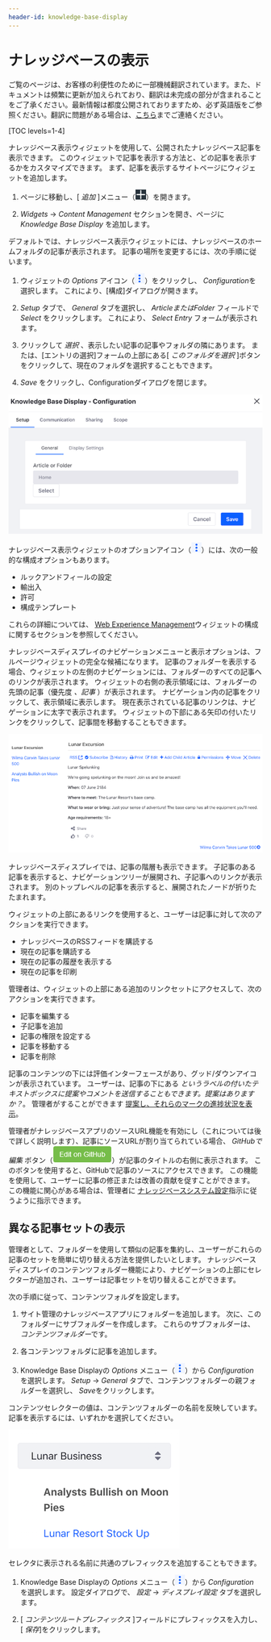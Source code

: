 ```yaml
---
header-id: knowledge-base-display
---
```


# ナレッジベースの表示

<p class="alert alert-info"><span class="wysiwyg-color-blue120">ご覧のページは、お客様の利便性のために一部機械翻訳されています。また、ドキュメントは頻繁に更新が加えられており、翻訳は未完成の部分が含まれることをご了承ください。最新情報は都度公開されておりますため、必ず英語版をご参照ください。翻訳に問題がある場合は、<a href="mailto:support-content-jp@liferay.com">こちら</a>までご連絡ください。</span></p>

[TOC levels=1-4]

ナレッジベース表示ウィジェットを使用して、公開されたナレッジベース記事を表示できます。 このウィジェットで記事を表示する方法と、どの記事を表示するかをカスタマイズできます。 まず、記事を表示するサイトページにウィジェットを追加します。

1.  ページに移動し、[ *追加* ]メニュー（![Add](../../../../images/icon-add-app.png)）を開きます。

2.  *Widgets* → *Content Management* セクションを開き、ページに *Knowledge Base Display* を追加します。

デフォルトでは、ナレッジベース表示ウィジェットには、ナレッジベースのホームフォルダの記事が表示されます。 記事の場所を変更するには、次の手順に従います。

1.  ウィジェットの *Options* アイコン（![Options](../../../../images/icon-app-options.png)）をクリックし、 *Configuration*を選択します。 これにより、[構成]ダイアログが開きます。

2.  *Setup* タブで、 *General* タブを選択し、 *ArticleまたはFolder* フィールドで *Select* をクリックします。 これにより、 *Select Entry* フォームが表示されます。

3.  クリックして *選択* 、表示したい記事の記事やフォルダの隣にあります。 または、[エントリの選択]フォームの上部にある[ *このフォルダを選択* ]ボタンをクリックして、現在のフォルダを選択することもできます。

4.  *Save* をクリックし、Configurationダイアログを閉じます。

![図1：ナレッジベース表示ウィジェットが表示する記事または記事のフォルダーを選択します。](../../../../images/kb-display-config-article.png)

ナレッジベース表示ウィジェットのオプションアイコン（![Options](../../../../images/icon-app-options.png)）には、次の一般的な構成オプションもあります。

  - ルックアンドフィールの設定
  - 輸出入
  - 許可
  - 構成テンプレート

これらの詳細については、 [Web Experience Management](/docs/7-1/user/-/knowledge_base/u/web-experience-management)ウィジェットの構成に関するセクションを参照してください。

ナレッジベースディスプレイのナビゲーションメニューと表示オプションは、フルページウィジェットの完全な候補になります。 記事のフォルダーを表示する場合、ウィジェットの左側のナビゲーションには、フォルダーのすべての記事へのリンクが表示されます。 ウィジェットの右側の表示領域には、フォルダーの先頭の記事（優先度 *、記事* ）が表示されます。 ナビゲーション内の記事をクリックして、表示領域に表示します。 現在表示されている記事のリンクは、ナビゲーションに太字で表示されます。 ウィジェットの下部にある矢印の付いたリンクをクリックして、記事間を移動することもできます。

![図2：ナレッジベースディスプレイのナビゲーションと表示は、優れた読書体験を提供します。](../../../../images/kb-display.png)

ナレッジベースディスプレイでは、記事の階層も表示できます。 子記事のある記事を表示すると、ナビゲーションツリーが展開され、子記事へのリンクが表示されます。 別のトップレベルの記事を表示すると、展開されたノードが折りたたまれます。

ウィジェットの上部にあるリンクを使用すると、ユーザーは記事に対して次のアクションを実行できます。

  - ナレッジベースのRSSフィードを購読する
  - 現在の記事を購読する
  - 現在の記事の履歴を表示する
  - 現在の記事を印刷

管理者は、ウィジェットの上部にある追加のリンクセットにアクセスして、次のアクションを実行できます。

  - 記事を編集する
  - 子記事を追加
  - 記事の権限を設定する
  - 記事を移動する
  - 記事を削除

記事のコンテンツの下には評価インターフェースがあり、グッド/ダウンアイコンが表示されています。 ユーザーは、記事の下にある *というラベルの付いたテキストボックスに提案やコメントを送信することもできます。提案はありますか？*。 管理者がすることができます [提案し、それらのマークの進捗状況を表示](/docs/7-1/user/-/knowledge_base/u/responding-to-knowledge-base-feedback)。

管理者がナレッジベースアプリのソースURL機能を有効にし（これについては後で詳しく説明します）、記事にソースURLが割り当てられている場合、 *GitHubで編集* ボタン（![GitHub](../../../../images/icon-edit-on-github.png)）が記事のタイトルの右側に表示されます。 このボタンを使用すると、GitHubで記事のソースにアクセスできます。 この機能を使用して、ユーザーに記事の修正または改善の貢献を促すことができます。 この機能に関心がある場合は、管理者に [ナレッジベースシステム設定](/docs/7-1/user/-/knowledge_base/u/knowledge-base-system-settings)指示に従うように指示できます。

## 異なる記事セットの表示

管理者として、フォルダーを使用して類似の記事を集約し、ユーザーがこれらの記事のセットを簡単に切り替える方法を提供したいとします。 ナレッジベースディスプレイのコンテンツフォルダー機能により、ナビゲーションの上部にセレクターが追加され、ユーザーは記事セットを切り替えることができます。

次の手順に従って、コンテンツフォルダを設定します。

1.  サイト管理のナレッジベースアプリにフォルダーを追加します。 次に、このフォルダーにサブフォルダーを作成します。 これらのサブフォルダーは、 *コンテンツフォルダー*です。

2.  各コンテンツフォルダに記事を追加します。

3.  Knowledge Base Displayの *Options* メニュー（![Options](../../../../images/icon-app-options.png)）から *Configuration* を選択します。 *Setup* → *General* タブで、コンテンツフォルダーの親フォルダーを選択し、 *Save*をクリックします。

コンテンツセレクターの値は、コンテンツフォルダーの名前を反映しています。 記事を表示するには、いずれかを選択してください。

![図3：ナレッジベースディスプレイのコンテンツフォルダー機能により、ユーザーは記事の異なるセットを切り替えることができます。](../../../../images/kb-display-content-selector.png)

セレクタに表示される名前に共通のプレフィックスを追加することもできます。

1.  Knowledge Base Displayの *Options* メニュー（![Options](../../../../images/icon-app-options.png)）から *Configuration* を選択します。 設定ダイアログで、 *設定* → *ディスプレイ設定* タブを選択します。

2.  [ *コンテンツルートプレフィックス* ]フィールドにプレフィックスを入力し、[ *保存*]をクリックします。
